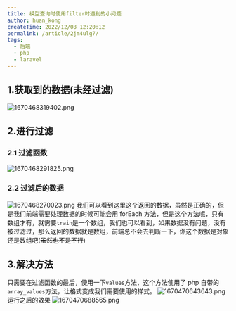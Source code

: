 ```yaml
---
title: 模型查询时使用filter时遇到的小问题
author: huan_kong
createTime: 2022/12/08 12:20:12
permalink: /article/2jm4ulg7/
tags: 
  - 后端
  - php
  - laravel
---
```


## 1.获取到的数据(未经过滤)

![1670468319402.png](https://img.huankong.top/i/2022/12/08/639152e39d81d.png)

## 2.进行过滤

### 2.1 过滤函数

![1670468291825.png](https://img.huankong.top/i/2022/12/08/639152c7a1170.png)

### 2.2 过滤后的数据

![1670468270023.png](https://img.huankong.top/i/2022/12/08/639152b26a2e9.png)
我们可以看到这里这个返回的数据，虽然是正确的，但是我们前端需要处理数据的时候可能会用 forEach 方法，但是这个方法呢，只有数组才有，就需要`train`是一个数组，我们也可以看到，如果数据没有问题，没有被过滤过，那么返回的数据就是数组，前端总不会去判断一下，你这个数据是对象还是数组吧(~~虽然也不是不行~~)

## 3.解决方法

只需要在过滤函数的最后，使用一下`values`方法，这个方法使用了 php 自带的`array_values`方法，让格式变成我们需要使用的样式。
![1670470643643.png](https://img.huankong.top/i/2022/12/08/63915bf79b19b.png)
运行之后的效果
![1670470688565.png](https://img.huankong.top/i/2022/12/08/63915c2427823.png)

